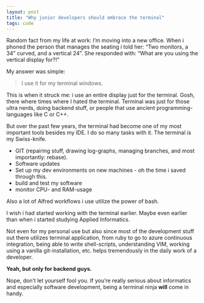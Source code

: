 ```yaml
---
layout: post
title: "Why junior developers should embrace the terminal"
tags: code
---
```


Random fact from my life at work: I’m moving into a new office. When i phoned the person that manages the seating i told her: “Two monitors, a 34” curved, and a vertical 24”. She responded with: “What are you using the vertical display for?!”

My answer was simple:

> I use it for my terminal windows.

This is when it struck me: i use an entire display just for the terminal. Gosh, there where times where I hated the terminal. Terminal was just for those ultra nerds, doing backend stuff, or people that use ancient programming-languages like C or C++.

But over the past few years, the terminal had become one of my most important tools besides my IDE. I do so many tasks with it. The terminal is my Swiss-knife.

- GIT (repairing stuff, drawing log-graphs, managing branches, and most importantly: rebase).
- Software updates
- Set up my dev environments on new machines - oh the time i saved through this.
- build and test my software
- monitor CPU- and RAM-usage

Also a lot of Alfred workflows i use utilize the power of bash.

I wish i had started working with the terminal earlier. Maybe even earlier than when i started studying Applied Informatics.

Not even for my personal use but also since most of the development stuff out there utilizes terminal application, from ruby to go to azure continuous integration, being able to write shell-scripts, understanding VIM, working using a vanilla git-installation, etc. helps tremendously in the daily work of a developer.

**Yeah, but only for backend guys.**

Nope, don’t let yourself fool you. If you’re really serious about informatics and especially software development, being a terminal ninja **will** come in handy.

